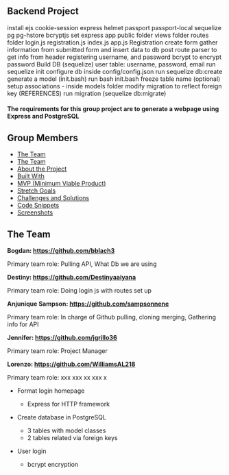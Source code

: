 ## Backend Project
install
ejs
cookie-session
express
helmet
passport passport-local
sequelize
pg pg-hstore
bcryptjs
set express app
public folder
views folder
routes folder
login.js
registration.js
index.js
app.js
Registration
create form
gather information from submitted form and insert data to db
post route
parser to get info from header
registering username, and password
bcrypt to encrypt password
Build DB (sequelize)
user table: username, password, email
run sequelize init
configure db inside config/config.json
run sequelize db:create
generate a model (init.bash)
run bash init.bash
freeze table name (optional)
setup associations - inside models folder
modify migration to reflect foreign key (REFERENCES)
run migration (sequelize db:migrate)



#### The requirements for this group project are to generate a webpage using Express and PostgreSQL

## Group Members
* [The Team](#the-team) 
* [The Team](#the-team)
* [About the Project](#about-the-project)   
* [Built With](#built-with)               
* [MVP (Minimum Viable Product)](#mvp-minimum-viable-product)
* [Stretch Goals](#stretch-goals)
* [Challenges and Solutions](#challenges-and-solutions)
* [Code Snippets](#code-snippets)
* [Screenshots](#screenshots)


## The Team

<strong> Bogdan: https://github.com/bblach3 </strong>

Primary team role: Pulling API, What Db we are using

<strong> Destiny: https://github.com/Destinyaaiyana </strong>

Primary team role: Doing login js with routes set up

<strong> Anjunique Sampson: https://github.com/sampsonnene </strong>

Primary team role: In charge of Github pulling, cloning merging, Gathering info for API

<strong> Jennifer: https://github.com/jgrillo36 </strong>

Primary team role: Project Manager

<strong> Lorenzo: https://github.com/WilliamsAL218 </strong>

Primary team role: xxx xxx xx xxx x


- Format login homepage
     * Express for HTTP framework

- Create database in PostgreSQL
     * 3 tables with model classes
     * 2 tables related via foreign keys

- User login
     * bcrypt encryption

